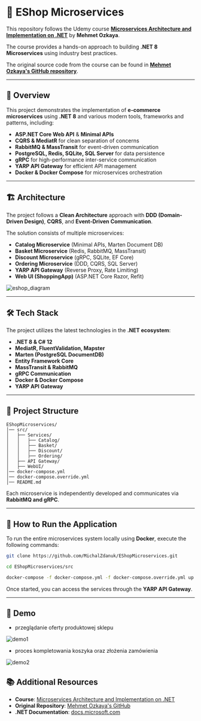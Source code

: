 # 🛒 EShop Microservices

This repository follows the Udemy course **[Microservices Architecture and Implementation on .NET](https://www.udemy.com/course/microservices-architecture-and-implementation-on-dotnet/)** by **Mehmet Ozkaya**.

The course provides a hands-on approach to building **.NET 8 Microservices** using industry best practices.

The original source code from the course can be found in **[Mehmet Ozkaya's GitHub repository](https://github.com/mehmetozkaya/EShopMicroservices-Udemy-Sections)**.

---

## 🚀 Overview

This project demonstrates the implementation of **e-commerce microservices** using **.NET 8** and various modern tools, frameworks and patterns, including:

- **ASP.NET Core Web API** & **Minimal APIs**
- **CQRS & MediatR** for clean separation of concerns
- **RabbitMQ & MassTransit** for event-driven communication
- **PostgreSQL, Redis, SQLite, SQL Server** for data persistence
- **gRPC** for high-performance inter-service communication
- **YARP API Gateway** for efficient API management
- **Docker & Docker Compose** for microservices orchestration

---

## 🏗️ Architecture

The project follows a **Clean Architecture** approach with **DDD (Domain-Driven Design)**, **CQRS**, and **Event-Driven Communication**.

The solution consists of multiple microservices:

- **Catalog Microservice** (Minimal APIs, Marten Document DB)
- **Basket Microservice** (Redis, RabbitMQ, MassTransit)
- **Discount Microservice** (gRPC, SQLite, EF Core)
- **Ordering Microservice** (DDD, CQRS, SQL Server)
- **YARP API Gateway** (Reverse Proxy, Rate Limiting)
- **Web UI (ShoppingApp)** (ASP.NET Core Razor, Refit)

![eshop_diagram](https://github.com/user-attachments/assets/32b56937-eb2d-4823-9f46-383ace036a05)

---

## 🛠️ Tech Stack

The project utilizes the latest technologies in the **.NET ecosystem**:

- **.NET 8 & C# 12**
- **MediatR, FluentValidation, Mapster**
- **Marten (PostgreSQL DocumentDB)**
- **Entity Framework Core**
- **MassTransit & RabbitMQ**
- **gRPC Communication**
- **Docker & Docker Compose**
- **YARP API Gateway**

---

## 📂 Project Structure

```
EShopMicroservices/
│── src/
│   ├── Services/
│   │   ├── Catalog/
│   │   ├── Basket/
│   │   ├── Discount/
│   │   ├── Ordering/
│   ├── API Gateway/
│   ├── WebUI/
│── docker-compose.yml
│── docker-compose.override.yml
│── README.md
```

Each microservice is independently developed and communicates via **RabbitMQ and gRPC**.

---

## 🏃 How to Run the Application

To run the entire microservices system locally using **Docker**, execute the following commands:

```bash
git clone https://github.com/MichalZdanuk/EShopMicroservices.git
```
```bash
cd EShopMicroservices/src
```
```bash
docker-compose -f docker-compose.yml -f docker-compose.override.yml up
```

Once started, you can access the services through the **YARP API Gateway**.

---

## 🎥 Demo

* przeglądanie oferty produktowej sklepu
  
![demo1](https://github.com/user-attachments/assets/0d47165d-1c03-461b-9804-f5612294b16f)

* proces kompletowania koszyka oraz złożenia zamówienia

![demo2](https://github.com/user-attachments/assets/dbd71c06-c152-4597-be5c-a7a4457acc82)


## 📚 Additional Resources

- **Course**: [Microservices Architecture and Implementation on .NET](https://www.udemy.com/course/microservices-architecture-and-implementation-on-dotnet/)
- **Original Repository**: [Mehmet Ozkaya's GitHub](https://github.com/mehmetozkaya/EShopMicroservices-Udemy-Sections)
- **.NET Documentation**: [docs.microsoft.com](https://docs.microsoft.com/en-us/dotnet/)
